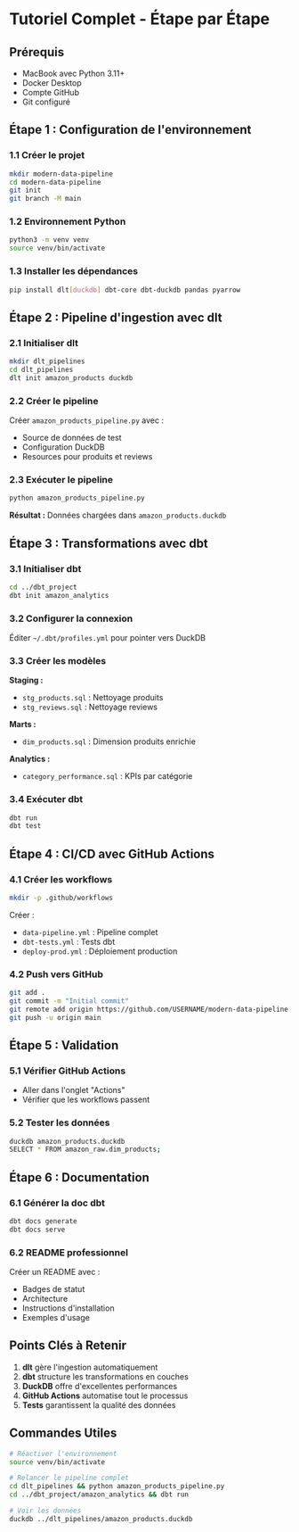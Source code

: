 # Tutoriel Complet - Étape par Étape

## Prérequis

- MacBook avec Python 3.11+
- Docker Desktop
- Compte GitHub
- Git configuré

## Étape 1 : Configuration de l'environnement

### 1.1 Créer le projet
```bash
mkdir modern-data-pipeline
cd modern-data-pipeline
git init
git branch -M main
```

### 1.2 Environnement Python
```bash
python3 -m venv venv
source venv/bin/activate
```

### 1.3 Installer les dépendances
```bash
pip install dlt[duckdb] dbt-core dbt-duckdb pandas pyarrow
```

## Étape 2 : Pipeline d'ingestion avec dlt

### 2.1 Initialiser dlt
```bash
mkdir dlt_pipelines
cd dlt_pipelines
dlt init amazon_products duckdb
```

### 2.2 Créer le pipeline
Créer `amazon_products_pipeline.py` avec :
- Source de données de test
- Configuration DuckDB
- Resources pour produits et reviews

### 2.3 Exécuter le pipeline
```bash
python amazon_products_pipeline.py
```

**Résultat :** Données chargées dans `amazon_products.duckdb`

## Étape 3 : Transformations avec dbt

### 3.1 Initialiser dbt
```bash
cd ../dbt_project
dbt init amazon_analytics
```

### 3.2 Configurer la connexion
Éditer `~/.dbt/profiles.yml` pour pointer vers DuckDB

### 3.3 Créer les modèles

**Staging :**
- `stg_products.sql` : Nettoyage produits
- `stg_reviews.sql` : Nettoyage reviews

**Marts :**
- `dim_products.sql` : Dimension produits enrichie

**Analytics :**
- `category_performance.sql` : KPIs par catégorie

### 3.4 Exécuter dbt
```bash
dbt run
dbt test
```

## Étape 4 : CI/CD avec GitHub Actions

### 4.1 Créer les workflows
```bash
mkdir -p .github/workflows
```

Créer :
- `data-pipeline.yml` : Pipeline complet
- `dbt-tests.yml` : Tests dbt
- `deploy-prod.yml` : Déploiement production

### 4.2 Push vers GitHub
```bash
git add .
git commit -m "Initial commit"
git remote add origin https://github.com/USERNAME/modern-data-pipeline.git
git push -u origin main
```

## Étape 5 : Validation

### 5.1 Vérifier GitHub Actions
- Aller dans l'onglet "Actions"
- Vérifier que les workflows passent

### 5.2 Tester les données
```bash
duckdb amazon_products.duckdb
SELECT * FROM amazon_raw.dim_products;
```

## Étape 6 : Documentation

### 6.1 Générer la doc dbt
```bash
dbt docs generate
dbt docs serve
```

### 6.2 README professionnel
Créer un README avec :
- Badges de statut
- Architecture
- Instructions d'installation
- Exemples d'usage

## Points Clés à Retenir

1. **dlt** gère l'ingestion automatiquement
2. **dbt** structure les transformations en couches
3. **DuckDB** offre d'excellentes performances
4. **GitHub Actions** automatise tout le processus
5. **Tests** garantissent la qualité des données

## Commandes Utiles

```bash
# Réactiver l'environnement
source venv/bin/activate

# Relancer le pipeline complet
cd dlt_pipelines && python amazon_products_pipeline.py
cd ../dbt_project/amazon_analytics && dbt run

# Voir les données
duckdb ../dlt_pipelines/amazon_products.duckdb
```
